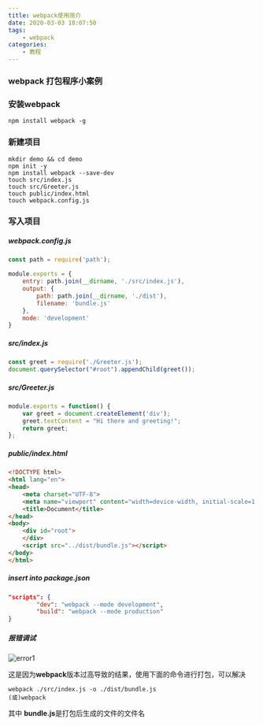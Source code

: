 ```yaml
---
title: webpack使用简介
date: 2020-03-03 18:07:50
tags:
	- webpack
categories:
	- 教程
---
```


### webpack 打包程序小案例

### 安装webpack

```shell
npm install webpack -g
```

### 新建项目

```shell
mkdir demo && cd demo
npm init -y
npm install webpack --save-dev
touch src/index.js
touch src/Greeter.js
touch public/index.html
touch webpack.config.js
```

### 写入项目

##### webpack.config.js

```javascript
const path = require('path');

module.exports = {
    entry: path.join(__dirname, './src/index.js'),
    output: {
        path: path.join(__dirname, './dist'),
        filename: 'bundle.js'
    },
    mode: 'development'
}
```

##### src/index.js

```javascript
const greet = require('./Greeter.js');
document.querySelector("#root").appendChild(greet());
```

##### src/Greeter.js

```javascript
module.exports = function() {
    var greet = document.createElement('div');
    greet.textContent = "Hi there and greeting!";
    return greet;
};
```

##### public/index.html

```html
<!DOCTYPE html>
<html lang="en">
<head>
    <meta charset="UTF-8">
    <meta name="viewport" content="width=device-width, initial-scale=1.0">
    <title>Document</title>
</head>
<body>
    <div id="root">
    </div>
    <script src="../dist/bundle.js"></script>
</body>
</html>
```

##### insert into package.json

```json
"scripts": {
        "dev": "webpack --mode development",
        "build": "webpack --mode production"
}
```

##### 报错调试

![error1](https://upload-images.jianshu.io/upload_images/3675862-2718b7df4c33577d.png?imageMogr2/auto-orient/strip|imageView2/2/w/638/format/webp)

这是因为**webpack**版本过高导致的结果，使用下面的命令进行打包，可以解决

```shell
webpack ./src/index.js -o ./dist/bundle.js
(或)webpack
```

其中 **bundle.js**是打包后生成的文件的文件名 